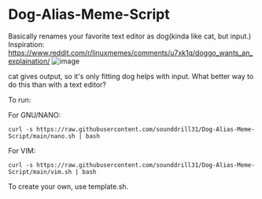 
# Dog-Alias-Meme-Script
Basically renames your favorite text editor as dog(kinda like cat, but input.)
Inspiration: https://www.reddit.com/r/linuxmemes/comments/u7xk1q/doggo_wants_an_explaination/
![image](https://user-images.githubusercontent.com/84176052/164274559-7405efaa-75d5-4e46-863c-a8074b76aff4.png)

cat gives output, so it's only fitting dog helps with input. What better way to do this than with a text editor?

To run:


For GNU/NANO:

```curl -s https://raw.githubusercontent.com/sounddrill31/Dog-Alias-Meme-Script/main/nano.sh | bash```

For VIM:

```curl -s https://raw.githubusercontent.com/sounddrill31/Dog-Alias-Meme-Script/main/vim.sh | bash```


To create your own, use template.sh.

